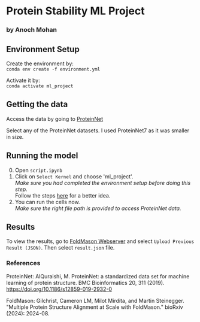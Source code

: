 # Protein Stability ML Project
### by Anoch Mohan


## Environment Setup
Create the environment by:\
`conda env create -f environment.yml`

Activate it by:\
`conda activate ml_project`

## Getting the data
Access the data by going to [ProteinNet](https://github.com/aqlaboratory/proteinnet/blob/master/docs/raw_data.md) 

Select any of the ProteinNet datasets. I used ProteinNet7 as it was smaller in size. 

## Running the model
0. Open `script.ipynb`
0. Click on `Select Kernel` and choose 'ml_project'.\
*Make sure you had completed the environment setup before doing this step.*\
Follow the steps [here](https://code.visualstudio.com/docs/datascience/jupyter-kernel-management) for a better idea.
0. You can run the cells now.\
*Make sure the right file path is provided to access ProteinNet data.*

## Results
To view the results, go to [FoldMason Webserver](https://search.foldseek.com/foldmason) and select `Upload Previous Result (JSON)`. Then select `result.json` file.

### References
ProteinNet: AlQuraishi, M. ProteinNet: a standardized data set for machine learning of protein structure. BMC Bioinformatics 20, 311 (2019). https://doi.org/10.1186/s12859-019-2932-0

FoldMason: Gilchrist, Cameron LM, Milot Mirdita, and Martin Steinegger. "Multiple Protein Structure Alignment at Scale with FoldMason." bioRxiv (2024): 2024-08.
